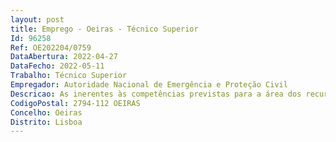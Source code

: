 ```yaml
--- 
layout: post
title: Emprego - Oeiras - Técnico Superior
Id: 96258
Ref: OE202204/0759
DataAbertura: 2022-04-27
DataFecho: 2022-05-11
Trabalho: Técnico Superior
Empregador: Autoridade Nacional de Emergência e Proteção Civil
Descricao: As inerentes às competências previstas para a área dos recursos humanos,especialmente, no artigo 17.º do Decreto Lei n.º 45 2019, de 1 de abril, na suaredação atual, que aprovou a orgânica da ANEPC, melhor escalpelizadas noartigo 6.º da Portaria n.º 224 A 2014, de 4 de novembro, e desenvolvidas noartigo 12.º do Despacho n.º 14688 2014, de 4 de dezembro, na sua redaçãoatual.
CodigoPostal: 2794-112 OEIRAS
Concelho: Oeiras
Distrito: Lisboa
--- 
```

